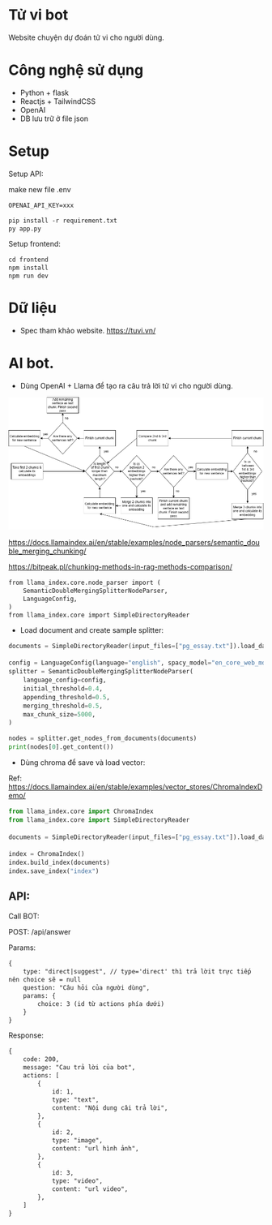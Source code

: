 # Tử vi bot

Website chuyện dự đoán tử vi cho người dùng.

# Công nghệ sử dụng

- Python + flask
- Reactjs + TailwindCSS
- OpenAI
- DB lưu trữ ở file json

# Setup


Setup API:

make new file .env
```
OPENAI_API_KEY=xxx
```


```
pip install -r requirement.txt
py app.py
```

Setup frontend:

```
cd frontend
npm install
npm run dev
```



# Dữ liệu

- Spec tham khảo website.
https://tuvi.vn/

# AI bot.

- Dùng OpenAI + Llama để tạo ra câu trả lời tử vi cho người dùng.

![image](./images/2-Grafika-wykres-chunking.png)

https://docs.llamaindex.ai/en/stable/examples/node_parsers/semantic_double_merging_chunking/

https://bitpeak.pl/chunking-methods-in-rag-methods-comparison/

```
from llama_index.core.node_parser import (
    SemanticDoubleMergingSplitterNodeParser,
    LanguageConfig,
)
from llama_index.core import SimpleDirectoryReader
```

- Load document and create sample splitter:

```python
documents = SimpleDirectoryReader(input_files=["pg_essay.txt"]).load_data()

config = LanguageConfig(language="english", spacy_model="en_core_web_md")
splitter = SemanticDoubleMergingSplitterNodeParser(
    language_config=config,
    initial_threshold=0.4,
    appending_threshold=0.5,
    merging_threshold=0.5,
    max_chunk_size=5000,
)
```

```python
nodes = splitter.get_nodes_from_documents(documents)
print(nodes[0].get_content())
```

- Dùng chroma để save và load vector:

Ref:
https://docs.llamaindex.ai/en/stable/examples/vector_stores/ChromaIndexDemo/

```python
from llama_index.core import ChromaIndex
from llama_index.core import SimpleDirectoryReader

documents = SimpleDirectoryReader(input_files=["pg_essay.txt"]).load_data()

index = ChromaIndex()
index.build_index(documents)
index.save_index("index")
```

## API:

Call BOT:

POST: /api/answer

Params:
```
{
    type: "direct|suggest", // type='direct' thì trả lờit trực tiếp nên choice sẽ = null
    question: "Câu hỏi của người dùng",
    params: {
        choice: 3 (id từ actions phía dưới)
    }
}
```

Response:
```
{
    code: 200,
    message: "Cau trả lời của bot",
    actions: [
        {
            id: 1,
            type: "text",
            content: "Nội dung câi trả lời",
        },
        {
            id: 2,
            type: "image",
            content: "url hình ảnh",
        },
        {
            id: 3,
            type: "video",
            content: "url video",
        },
    ]
}
```